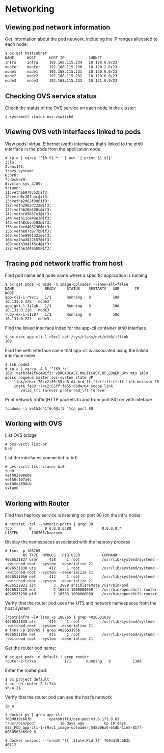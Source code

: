 # Networking

## Viewing pod network information
Get information about the pod network, including the IP ranges allocated to each node:
```bash
$ oc get hostsubnet
NAME      HOST      HOST IP           SUBNET
infra     infra     192.168.115.234   10.128.0.0/23
master    master    192.168.115.230   10.128.2.0/23
node1     node1     192.168.115.231   10.130.0.0/23
node2     node2     192.168.115.232   10.129.0.0/23
node3     node3     192.168.115.233   10.131.0.0/23
```

## Checking OVS service status
Check the status of the OVS service on each node in the cluster:
```
$ systemctl status ovs-vswitchd
```

## Viewing OVS veth interfaces linked to pods
View pods' virtual Ethernet (veth) interfaces that’s linked to the eth0 interface in the pods from the application node:
```
# ip a | egrep '^[0-9].*:' | awk '{ print $1 $2}'
1:lo:
2:ens192:
3:ovs-system:
6:br0:
7:docker0:
8:vxlan_sys_4789:
9:tun0:
11:vethab9703b2@if3:
12:veth0c107a4c@if3:
13:vetha2d62f98@if3:
127:veth2983d232@if3:
135:vethb26e300c@if3:
142:vethfd5087e3@if3:
144:veth11ce49e3@if3:
145:veth8cbcd592@if3:
153:vethed403796@if3:
156:vethe07c877b@if3:
163:vethe8861d2a@if3:
166:vetha3822557@if3:
169:veth3d41f6c4@if3:
172:vethe3d4abb0@if3:
```
## Tracing pod network traffic from host
Find pod name and node name where a specific application is running
```
$ oc get pods -o wide -n image-uploader --show-all=false
NAME              READY     STATUS    RESTARTS   AGE       IP             NODE
app-cli-1-r9xc1   1/1       Running   0          10d       10.131.0.225   node3
app-gui-1-3j2gb   1/1       Running   0          10d       10.131.0.228   node3
ruby-ex-1-v1287   1/1       Running   0          10d       10.131.0.222   node3
```
Find the linked interface index for the app-cli container eth0 interface
```
$ oc exec app-cli-1-r9xc1 cat /sys/class/net/eth0/iflink
169
```
Find the veth interface name that app-cli is associated using the linked interface index.
```
$ ssh node3
# ip a | egrep -A 3 '^169.*:'
169: veth3d41f6c4@if3: <BROADCAST,MULTICAST,UP,LOWER_UP> mtu 1450 qdisc noqueue master ovs-system state UP
    link/ether 76:c2:65:55:d8:d4 brd ff:ff:ff:ff:ff:ff link-netnsid 15
    inet6 fe80::74c2:65ff:fe55:d8d4/64 scope link
       valid_lft forever preferred_lft forever
```
Print network traffic(HTTP packets to and from port 80) on veth inteface
```
tcpdump -i veth3d41f6c4@if3 'tcp port 80'
```

## Working with OVS
List OVS bridge
```
# ovs-vsctl list-br
br0
```
List the interfaces connected to br0
```
# ovs-vsctl list-ifaces br0
tun0
veth02a98eb8
veth0c107a4c
veth0e4698cb
vxlan0
```

## Working with Router
Find that haproxy service is listening on port 80 (on the infra node):
```
# netstat -tpl --numeric-ports | grep 80
tcp        0      0 0.0.0.0:80              0.0.0.0:*               LISTEN      108765/haproxy
```
Display the namespaces associated with the haproxy process 
```
# lsns -p 108765
        NS TYPE  NPROCS   PID USER          COMMAND
4026531837 user     438     1 root          /usr/lib/systemd/systemd --switched-root --system --deserialize 21
4026531838 uts      412     1 root          /usr/lib/systemd/systemd --switched-root --system --deserialize 21
4026531956 net      412     1 root          /usr/lib/systemd/systemd --switched-root --system --deserialize 21
4026532921 ipc        3  3829 ansibleremote /usr/bin/pod
4026533229 mnt        2 16533 1000000000    /usr/bin/openshift-router
4026533230 pid        2 16533 1000000000    /usr/bin/openshift-router

```
Verify that the router pod uses the UTS and network namespaces from the host system
```
[root@infra ~]# lsns -p 108765 | grep 4026531838
4026531838 uts      414     1 root          /usr/lib/systemd/systemd --switched-root --system --deserialize 21
# lsns -p 108765 | grep 4026531956
4026531956 net      415     1 root          /usr/lib/systemd/systemd --switched-root --system --deserialize 21
```
Get the router pod name:
```
# oc get pods -n default | grep router
router-2-tr7xb             1/1       Running   9          138d
```
Enter the router pod:
```
$ oc project default
$ oc rsh router-2-tr7xb 
sh-4.2$
```
Verify that the router pod can see the host’s network
```
ip a
```

```
$ docker ps | grep app-cli
760dd19c663b        openshift3/ose-pod:v3.6.173.0.63                                                                                                                   "/usr/bin/pod"           10 days ago         Up 10 days                              k8s_POD_app-cli-1-r9xc1_image-uploader_548306a0-65db-11e8-81ff-0050568c65e9_0
```

```
$ docker inspect --format '{{ .State.Pid }}' 760dd19c663b
40112
``
